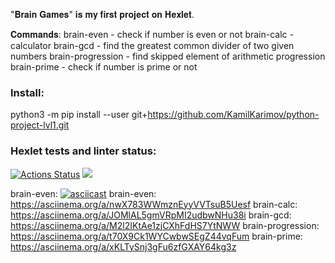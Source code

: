"𝐁𝐫𝐚𝐢𝐧 𝐆𝐚𝐦𝐞𝐬" 𝐢𝐬 𝐦𝐲 𝐟𝐢𝐫𝐬𝐭 𝐩𝐫𝐨𝐣𝐞𝐜𝐭 𝐨𝐧 𝐇𝐞𝐱𝐥𝐞𝐭.

𝐂𝐨𝐦𝐦𝐚𝐧𝐝𝐬:
brain-even - check if number is even or not 
brain-calc - calculator 
brain-gcd - find the greatest common divider of two given numbers 
brain-progression - find skipped element of arithmetic progression 
brain-prime - check if number is prime or not

### Install:
python3 -m pip install --user git+https://github.com/KamilKarimov/python-project-lvl1.git

### Hexlet tests and linter status:
[![Actions Status](https://github.com/KamilKarimov/python-project-lvl1/workflows/hexlet-check/badge.svg)](https://github.com/KamilKarimov/python-project-lvl1/actions)
<a href="https://codeclimate.com/github/KamilKarimov/python-project-lvl1/maintainability"><img src="https://api.codeclimate.com/v1/badges/37d78b5c1e696b40eb63/maintainability" /></a>

brain-even: [![asciicast](https://asciinema.org/a/M2l2IKtAe1zjCXhFdHS7YtNWW.svg)](https://asciinema.org/a/M2l2IKtAe1zjCXhFdHS7YtNWW)
brain-even: https://asciinema.org/a/nwX783WWmznEyyVVTsuB5Uesf
brain-calc: https://asciinema.org/a/JOMlAL5gmVRpMI2udbwNHu38i
brain-gcd: https://asciinema.org/a/M2l2IKtAe1zjCXhFdHS7YtNWW
brain-progression: https://asciinema.org/a/t70X9Ck1WYCwbwSEgZ44vqFum
brain-prime: https://asciinema.org/a/xKLTySnj3gFu6zfGXAY64kg3z